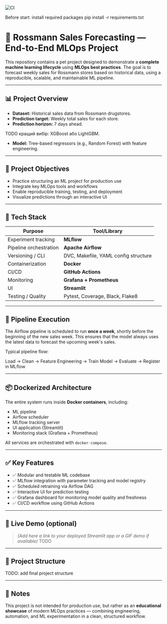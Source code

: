 

![CI](https://github.com/AnnaGanisheva/sales-predictor/actions/workflows/ci.yml/badge.svg)


Before start:
install required packages
pip install -r requirements.txt

# 🧠 Rossmann Sales Forecasting — End-to-End MLOps Project

This repository contains a pet project designed to demonstrate a **complete machine learning lifecycle** using **MLOps best practices**. The goal is to forecast weekly sales for Rossmann stores based on historical data, using a reproducible, scalable, and maintainable ML pipeline.

---

## 📊 Project Overview

- **Dataset:** Historical sales data from Rossmann drugstores.
- **Prediction target:** Weekly total sales for each store.
- **Prediction horizon:** 7 days ahead.

TODO
кращий вибір: XGBoost або LightGBM.
- **Model:** Tree-based regressors (e.g., Random Forest) with feature engineering.

---

## 🎯 Project Objectives

- Practice structuring an ML project for production use
- Integrate key MLOps tools and workflows
- Enable reproducible training, testing, and deployment
- Visualize predictions through an interactive UI

---

## 🧰 Tech Stack

| Purpose             | Tool/Library                         |
|---------------------|--------------------------------------|
| Experiment tracking | **MLflow**                           |
| Pipeline orchestration | **Apache Airflow**               |
| Versioning / CLI    | DVC, Makefile, YAML config structure |
| Containerization    | **Docker**                           |
| CI/CD               | **GitHub Actions**                   |
| Monitoring          | **Grafana + Prometheus**             |
| UI                  | **Streamlit**                        |
| Testing / Quality   | Pytest, Coverage, Black, Flake8      |

---

## 🔄 Pipeline Execution

The Airflow pipeline is scheduled to run **once a week**, shortly before the beginning of the new sales week. This ensures that the model always uses the latest data to forecast the upcoming week's sales.

Typical pipeline flow:

Load → Clean → Feature Engineering → Train Model → Evaluate → Register in MLflow


---

## 📦 Dockerized Architecture

The entire system runs inside **Docker containers**, including:

- ML pipeline
- Airflow scheduler
- MLflow tracking server
- UI application (Streamlit)
- Monitoring stack (Grafana + Prometheus)

All services are orchestrated with `docker-compose`.

---

## ✅ Key Features

- ✅ Modular and testable ML codebase
- ✅ MLflow integration with parameter tracking and model registry
- ✅ Scheduled retraining via Airflow DAG
- ✅ Interactive UI for prediction testing
- ✅ Grafana dashboard for monitoring model quality and freshness
- ✅ CI/CD workflow using GitHub Actions

---

## 🚀 Live Demo (optional)

> _(Add here a link to your deployed Streamlit app or a GIF demo if available)_
TODO

---

## 📁 Project Structure

TODO: add final project structure


---

## 📍 Notes

This project is not intended for production use, but rather as an **educational showcase** of modern MLOps practices — combining engineering, automation, and ML experimentation in a clean, structured workflow.

